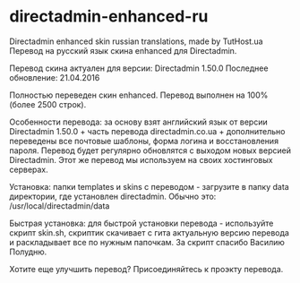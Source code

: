 directadmin-enhanced-ru
=======================

Directadmin enhanced skin russian translations, made by TutHost.ua
Перевод на русский язык скина enhanced для Directadmin.

Перевод скина актуален для версии: Directadmin 1.50.0
Последнее обновление: 21.04.2016

Полностью переведен скин enhanced. Перевод выполнен на 100% (более 2500 строк).

Особенности перевода: за основу взят английский язык от версии Directadmin 1.50.0 + часть перевода directadmin.co.ua + дополнительно переведены все почтовые шаблоны, форма логина и восстановления пароля. 
Перевод будет регулярно обновлятся с выходом новых версией Directadmin. Этот же перевод мы используем на своих хостинговых серверах.

Установка: папки templates и skins с переводом - загрузите в папку data директории, где установлен directadmin. Обычно это: /usr/local/directadmin/data

Быстрая установка: для быстрой установки перевода - используйте скрипт skin.sh, скриптик скачивает с гита актуальную версию перевода и раскладывает все по нужным папочкам. За скрипт спасибо Василию Полудню.

Хотите еще улучшить перевод? Присоединяйтесь к проэкту перевода.
